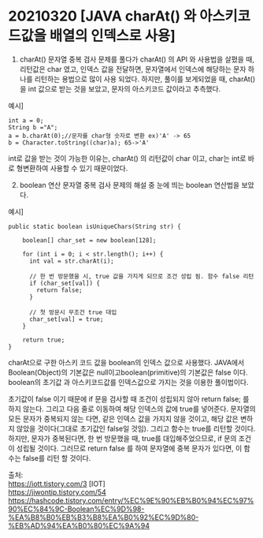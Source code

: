# 20210320 [JAVA charAt() 와 아스키코드값을 배열의 인덱스로 사용]

1. charAt()
문자열 중복 검사 문제를 풀다가 charAt() 의 API 와 사용법을 살폈을 때, 리턴값은 char 였고, 인덱스 값을 전달하면, 문자열에서 인덱스에 해당하는 문자 하나를 리턴하는 용법으로 
많이 사용 되었다. 
하지만, 풀이를 보게되었을 때, charAt() 을 int 값으로 받는 것을 보았고, 문자의 아스키코드 값이라고 추측했다.
  
예시]
```
int a = 0;
String b ="A";
a = b.charAt(0);//문자를 char형 숫자로 변환 ex)'A' -> 65
b = Character.toString((char)a); 65->'A'
```
  
int로 값을 받는 것이 가능한 이유는, charAt() 의 리턴값이 char 이고, char는 int로 바로 형변환하여 사용할 수 있기 때문이었다.
  
2. boolean 연산
문자열 중복 검사 문제의 해설 중 눈에 띄는 boolean 연산법을 보았다. 

예시]
```
public static boolean isUniqueChars(String str) {

	boolean[] char_set = new boolean[128];

	for (int i = 0; i < str.length(); i++) {
	  int val = str.charAt(i);
	  
	  // 한 번 방문했을 시, true 값을 가지게 되므로 조건 성립 됨. 함수 false 리턴
	  if (char_set[val]) {
	    return false;
	  }
	  
	  // 첫 방문시 무조건 true 대입
	  char_set[val] = true;
	}
	
	return true;
}

```
charAt으로 구한 아스키 코드 값을 boolean의 인덱스 값으로 사용했다.
JAVA에서 Boolean(Object)의 기본값은 null이고boolean(primitive)의 기본값은 false 이다.
boolean의 초기값 과 아스키코드값를 인덱스값으로 가지는 것을 이용한 풀이법이다.

초기값이 false 이기 때문에 if 문을 검사할 때 조건이 성립되지 않아 return false; 를 하지 않는다. 그리고 다음 줄로 이동하여 해당 인덱스의 값에 true를 넣어준다.
문자열의 모든 문자가 중복되지 않는 다면, 같은 인덱스 값을 가지지 않을 것이고, 해당 값은 변하지 않았을 것이다(그대로 초기값인 false일 것임). 그리고 함수는 true를 리턴할 것이다.
하지만, 문자가 중복된다면, 한 번 방문했을 때, true를 대입해주었으므로, if 문의 조건이 성립될 것이다. 그러므로 return false 를 하여
문자열에 중복 문자가 있다면, 이 함수는 false를 리턴 할 것이다.



출처:   
https://iott.tistory.com/3 [IOT]  
https://jiwontip.tistory.com/54  
https://hashcode.tistory.com/entry/%EC%9E%90%EB%B0%94%EC%97%90%EC%84%9C-Boolean%EC%9D%98-%EA%B8%B0%EB%B3%B8%EA%B0%92%EC%9D%80-%EB%AD%94%EA%B0%80%EC%9A%94
